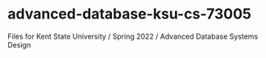 # advanced-database-ksu-cs-73005
Files for Kent State University / Spring 2022 / Advanced Database Systems Design
